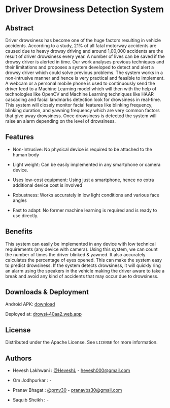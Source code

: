 # Driver Drowsiness Detection System


## Abstract

Driver drowsiness has become one of the huge factors resulting in vehicle accidents. According to a study, 21% of all fatal motorway accidents are caused due to heavy drowsy driving and around 1,00,000 accidents are the result of driver drowsiness every year. A number of lives can be saved if the drowsy driver is alerted in time. Our work analyses previous techniques and their limitations and proposes a system developed to detect and alert a drowsy driver which could solve previous problems. The system works in a non-intrusive manner and hence is very practical and feasible to implement. A webcam or a personal mobile phone is used to continuously send the driver feed to a Machine Learning model which will then with the help of technologies like OpenCV and Machine Learning techniques like HAAR cascading and facial landmarks detection look for drowsiness in real-time. This system will closely monitor facial features like blinking frequency, blinking duration, and yawning frequency which are very common factors that give away drowsiness. Once drowsiness is detected the system will raise an alarm depending on the level of drowsiness.


## Features

- Non-Intrusive: No physical device is required to be attached to the human body

- Light weight: Can be easily implemented in any smartphone or camera device.

- Uses low-cost equipment: Using just a smartphone, hence no extra additional device cost is involved

- Robustness: Works accurately in low light conditions and various face angles

- Fast to adapt: No former machine learning is required and is ready to use directly.


## Benefits

This system can easily be implemented in any device with low technical requirements (any device with camera). Using this system, we can count the number of times the driver blinked & yawned. It also accurately calculates the percentage of eyes opened. This can make the system easy to predict drowsiness. If the system detects drowsiness, it will quickly ring an alarm using the speakers in the vehicle making the driver aware to take a break and avoid any kind of accidents that may occur due to drowsiness.  


## Downloads & Deployment

Android APK: <a href="https://github.com/HeveshL/Driver-Droswsiness-Detection/releases/download/v1.0/app.apk">download</a>

Deployed at: <a href="https://drowsi-40aa2.web.app/">drowsi-40aa2.web.app</a>


## License

Distributed under the Apache License. See `LICENSE` for more information.


## Authors

- Hevesh Lakhwani : <a href= "https://www.github.com/HeveshL">@HeveshL</a> - hevesh000@gmail.com

- Om Jodhpurkar : <a href= ""></a> - 

- Pranav Bhagat : <a href= "https://www.github.com/prnv30">@prnv30</a> - pranavbs30@gmail.com

- Saquib Sheikh : <a href= ""></a> - 
